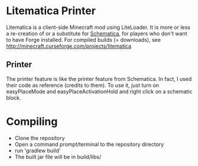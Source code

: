 Litematica Printer
==============
Litematica is a client-side Minecraft mod using LiteLoader.
It is more or less a re-creation of or a substitute for [Schematica](https://minecraft.curseforge.com/projects/schematica),
for players who don't want to have Forge installed.
For compiled builds (= downloads), see http://minecraft.curseforge.com/projects/litematica

## Printer

The printer feature is like the printer feature from Schematica. In fact, I used their code as reference (credits to them). To use it, just turn on easyPlaceMode and easyPlaceActivationHold and right click on a schematic block.

Compiling
=========
* Clone the repository
* Open a command prompt/terminal to the repository directory
* run 'gradlew build'
* The built jar file will be in build/libs/
